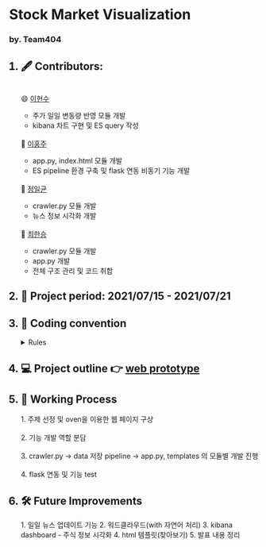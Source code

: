 # Stock Market Visualization
### by. Team404


<ol>
  <h2><li> 🖋️ Contributors: </h2>
  <br>
   😄 <a href="https://github.com/Hyunsoo-Ryan-Lee">이현수</a><br>
   <ul>
    <li> 주가 일일 변동량 반영 모듈 개발 </li>
    <li> kibana 차트 구현 및 ES query 작성 </li>
   </ul><br>
   🤡 <a href="https://github.com/purple-cabbage0030">이홍주</a>
   <ul>
    <li> app.py, index.html 모듈 개발 </li>
    <li> ES pipeline 환경 구축 및 flask 연동 비동기 기능 개발</li>
   </ul><br>
   🙂 <a href="https://github.com/johnny9210">정일균</a></li>
    <ul>
    <li> crawler.py 모듈 개발 </li>
    <li> 뉴스 정보 시각화 개발 </li>
   </ul><br>
  🥰 <a href="https://github.com/Henry-choi426">최한승</a></li>
    <ul>
    <li> crawler.py 모듈 개발 </li>
    <li> app.py 개발 </li>
    <li> 전체 구조 관리 및 코드 취합 </li>
   </ul>
 <h2><li> 📆 Project period: 2021/07/15 - 2021/07/21</h2></li>
 <h2><li> 🤝 Coding convention </h2>
   <details><summary> Rules </summary>
       1. 연산자 앞뒤 공백 <br>
       2. 함수명, 변수명 스네이크 케이스로 작성 <br>
       3. 문자열 큰따옴표 사용 통일 <br>
       4. 협업자가 이해할 수 있도록 주석은 자세하게 <br>
   </details>
  </li>
  <h2><li> 💻 Project outline 👉 <a href="https://github.com/Playdata-Team404/StockMarketVisualization/blob/main/webpage_prototype.pdf"> web prototype </a> </h2></li>

 <h2><li>🏃 Working Process</h2></li>
1. 주제 선정 및 oven을 이용한 웹 페이지 구상<br><br>
2. 기능 개발 역할 분담<br><br>
3. crawler.py -> data 저장 pipeline -> app.py, templates 의 모듈별 개발 진행 <br><br>
4. flask 연동 및 기능 test
 
 <h2><li> 🛠️ Future Improvements </h2></li>
1. 일일 뉴스 업데이트 기능
2. 워드클라우드(with 자연어 처리)
3. kibana dashboard - 주식 정보 시각화
4. html 템플릿(찾아보기)
5. 발표 내용 정리
 
</ol>
